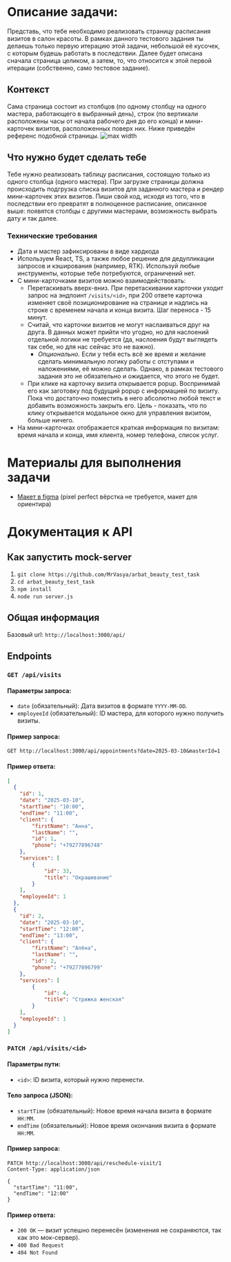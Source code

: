 # Описание задачи:
Представь, что тебе необходимо реализовать страницу расписания визитов в салон красоты. В рамках данного тестового задания ты делаешь только первую итерацию этой задачи, небольшой её кусочек, с которым будешь работать в последствии. Далее будет описана сначала страница целиком, а затем, то, что относится к этой первой итерации (собственно, само тестовое задание).
## Контекст
Сама страница состоит из столбцов (по одному столбцу на одного мастера, работающего в выбранный день), строк (по вертикали расположены часы от начала рабочего дня до его конца) и мини-карточек визитов, расположенных поверх них. Ниже приведён референс подобной страницы.
![max width](https://github.com/user-attachments/assets/51317c5c-b948-4136-8425-dce3dd4e8365)

## Что нужно будет сделать тебе
Тебе нужно реализовать таблицу расписания, состоящую только из одного столбца (одного мастера). При загрузке страницы должна происходить подгрузка списка визитов для заданного мастера и рендер мини-карточек этих визитов. Пиши свой код, исходя из того, что в последствии его превратят в полноценное расписание, описанное выше: появятся столбцы с другими мастерами, возможность выбрать дату и так далее.
### Технические требования
- Дата и мастер зафиксированы в виде хардкода
- Используем React, TS, а также любое решение для дедупликации запросов и кэширования (например, RTK). Используй любые инструменты, которые тебе потребуются, ограничений нет.
- С мини-карточками визитов можно взаимодействовать:
	- Перетаскивать вверх-вниз. При перетаскивании карточки уходит запрос на эндпоинт `/visits/<id>`, при 200 ответе карточка изменяет своё позиционирование на странице и надпись на строке с временем начала и конца визита. Шаг переноса - 15 минут.
	- Считай, что карточки визитов не могут наслаиваться друг на друга. В данных может прийти что угодно, но для наслоений отдельной логики не требуется (да, наслоения будут выглядеть так себе, но для нас сейчас это не важно).
		- *Опционально.* Если у тебя есть всё же время и желание сделать минимальную логику работы с отступами и наложениями, её можно сделать. Однако, в рамках тестового задания это не обязательно и ожидается, что этого не будет.
	- При клике на карточку визита открывается popup. Воспринимай его как заготовку под будущий popup с информацией по визиту. Пока что достаточно поместить в него абсолютно любой текст и добавить возможность закрыть его. Цель - показать, что по клику открывается модальное окно для управления визитом, больше ничего.
- На мини-карточках отображается краткая информация по визитам: время начала и конца, имя клиента, номер телефона, список услуг.
# Материалы для выполнения задачи
- [Макет в figma](https://www.figma.com/design/x7JEew3yb3cVelAOQIzQYh/Untitled?node-id=1-1875&t=puXwIpODulitpKoO-0) (pixel perfect вёрстка не требуется, макет для ориентира)
# Документация к API
## Как запустить mock-server
1. `git clone https://github.com/MrVasya/arbat_beauty_test_task`
2. `cd arbat_beauty_test_task`
3. `npm install`
4. `node run server.js`
## Общая информация
Базовый url: `http://localhost:3000/api/`
## Endpoints
### `GET /api/visits`
#### Параметры запроса:
- `date` (обязательный): Дата визитов в формате `YYYY-MM-DD`.
- `employeeId` (обязательный): ID мастера, для которого нужно получить визиты.
#### Пример запроса:
```http
GET http://localhost:3000/api/appointments?date=2025-03-10&masterId=1
```
#### Пример ответа:
```json
[
  {
    "id": 1,
    "date": "2025-03-10",
    "startTime": "10:00",
    "endTime": "11:00",
    "client": {
	    "firstName": "Анна",
	    "lastName": "",
	    "id": 1,
	    "phone": "+79277896748"
    },
    "services": [
	    {
		    "id": 33,
		    "title": "Окрашивание"
	    }
    ],
    "employeeId": 1
  },
  {
    "id": 2,
    "date": "2025-03-10",
    "startTime": "12:00",
    "endTime": "13:00",
    "client": {
	    "firstName": "Алёна",
	    "lastName": "",
	    "id": 2,
	    "phone": "+79277896799"
    },
    "services": [
	    {
		    "id": 4,
		    "title": "Стрижка женская"
	    }
    ],
    "employeeId": 1
  }
]

```
### `PATCH /api/visits/<id>`
#### Параметры пути:
- `<id>`: ID визита, который нужно перенести.
#### Тело запроса (JSON):
- `startTime` (обязательный): Новое время начала визита в формате `HH:MM`.
- `endTime` (обязательный): Новое время окончания визита в формате `HH:MM`.
#### Пример запроса:
```http
PATCH http://localhost:3000/api/reschedule-visit/1
Content-Type: application/json

{
  "startTime": "11:00",
  "endTime": "12:00"
}
```
#### Пример ответа:
- `200 OK` — визит успешно перенесён (изменения не сохраняются, так как это мок-сервер).
- `400 Bad Request` 
- `404 Not Found` 
